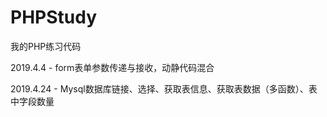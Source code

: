 # PHPStudy

我的PHP练习代码

2019.4.4 - form表单参数传递与接收，动静代码混合

2019.4.24 - Mysql数据库链接、选择、获取表信息、获取表数据（多函数）、表中字段数量
